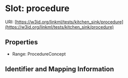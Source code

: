 # Slot: procedure

URI: [https://w3id.org/linkml/tests/kitchen_sink/procedure](https://w3id.org/linkml/tests/kitchen_sink/procedure)



<!-- no inheritance hierarchy -->


## Properties

 * Range: ProcedureConcept



## Identifier and Mapping Information





